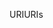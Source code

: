<span data-ttu-id="ab09e-101">URI</span><span class="sxs-lookup"><span data-stu-id="ab09e-101">URIs</span></span>